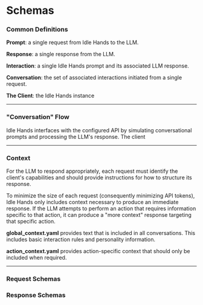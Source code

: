 # Schemas

### Common Definitions

**Prompt**: a single request from Idle Hands to the LLM.

**Response**: a single response from the LLM.

**Interaction**: a single Idle Hands prompt and its associated LLM response.

**Conversation**: the set of associated interactions initiated from a single request.

**The Client**: the Idle Hands instance

---

### "Conversation" Flow

Idle Hands interfaces with the configured API by simulating conversational prompts and processing the LLM's response. The client

---

### Context

For the LLM to respond appropriately, each request must identify the client's capabilities and should provide instructions for how to structure its response.

To minimize the size of each request (consequently minimizing API tokens), Idle Hands only includes context necessary to produce an immediate response. If the LLM attempts to perform an action that requires information specific to that action, it can produce a "more context" response targeting that specific action.

**global_context.yaml** provides text that is included in all conversations. This includes basic interaction rules and personality information.

**action_context.yaml** provides action-specific context that should only be included when required.

---

### Request Schemas


### Response Schemas